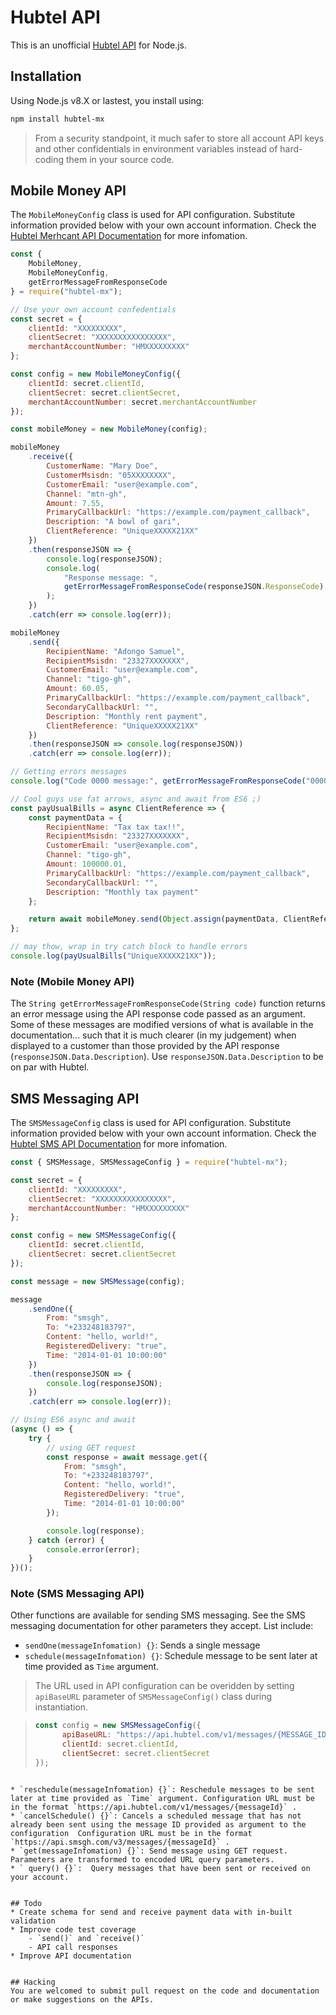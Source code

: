 # Hubtel API
This is an unofficial [Hubtel API](https://hubtel.com) for Node.js.

## Installation
Using Node.js v8.X or lastest, you install using:

```sh
npm install hubtel-mx
```

> From a security standpoint, it much safer to store all account API keys and other confidentials in environment variables instead of hard-coding them in your source code.

## Mobile Money API
The `MobileMoneyConfig` class is used for API configuration. Substitute information provided below with your own account information. Check the [Hubtel Merhcant API Documentation](https://developers.hubtel.com/documentations/merchant-account-api) for more infomation.

```js
const {
    MobileMoney,
    MobileMoneyConfig,
    getErrorMessageFromResponseCode
} = require("hubtel-mx");

// Use your own account confedentials
const secret = {
    clientId: "XXXXXXXXX",
    clientSecret: "XXXXXXXXXXXXXXXX",
    merchantAccountNumber: "HMXXXXXXXXX"
};

const config = new MobileMoneyConfig({
    clientId: secret.clientId,
    clientSecret: secret.clientSecret,
    merchantAccountNumber: secret.merchantAccountNumber
});

const mobileMoney = new MobileMoney(config);

mobileMoney
    .receive({
        CustomerName: "Mary Doe",
        CustomerMsisdn: "05XXXXXXXX",
        CustomerEmail: "user@example.com",
        Channel: "mtn-gh",
        Amount: 7.55,
        PrimaryCallbackUrl: "https://example.com/payment_callback",
        Description: "A bowl of gari",
        ClientReference: "UniqueXXXXX21XX"
    })
    .then(responseJSON => {
        console.log(responseJSON);
        console.log(
            "Response message: ",
            getErrorMessageFromResponseCode(responseJSON.ResponseCode)
        );
    })
    .catch(err => console.log(err));

mobileMoney
    .send({
        RecipientName: "Adongo Samuel",
        RecipientMsisdn: "23327XXXXXXX",
        CustomerEmail: "user@example.com",
        Channel: "tigo-gh",
        Amount: 60.05,
        PrimaryCallbackUrl: "https://example.com/payment_callback",
        SecondaryCallbackUrl: "",
        Description: "Monthly rent payment",
        ClientReference: "UniqueXXXXX21XX"
    })
    .then(responseJSON => console.log(responseJSON))
    .catch(err => console.log(err));

// Getting errors messages
console.log("Code 0000 message:", getErrorMessageFromResponseCode("0000"));

// Cool guys use fat arrows, async and await from ES6 ;)
const payUsualBills = async ClientReference => {
    const paymentData = {
        RecipientName: "Tax tax tax!!",
        RecipientMsisdn: "23327XXXXXXX",
        CustomerEmail: "user@example.com",
        Channel: "tigo-gh",
        Amount: 100000.01,
        PrimaryCallbackUrl: "https://example.com/payment_callback",
        SecondaryCallbackUrl: "",
        Description: "Monthly tax payment"
    };

    return await mobileMoney.send(Object.assign(paymentData, ClientReference)); // object destructuring in future
};

// may thow, wrap in try catch block to handle errors
console.log(payUsualBills("UniqueXXXXX21XX"));
```

### Note (Mobile Money API)
The `String getErrorMessageFromResponseCode(String code)` function returns an error message using the API response code passed as an argument. Some of these messages are modified versions of what is available in the documentation... such that it is much clearer (in my judgement) when displayed to a customer than those provided by the API response (`responseJSON.Data.Description`). Use `responseJSON.Data.Description` to be on par with Hubtel.


## SMS Messaging API
The `SMSMessageConfig` class is used for API configuration. Substitute information provided below with your own account information. Check the [Hubtel SMS API Documentation](https://developers.hubtel.com/documentations/sendmessage) for more infomation.

```js
const { SMSMessage, SMSMessageConfig } = require("hubtel-mx");

const secret = {
    clientId: "XXXXXXXXX",
    clientSecret: "XXXXXXXXXXXXXXXX",
    merchantAccountNumber: "HMXXXXXXXXX"
};

const config = new SMSMessageConfig({
    clientId: secret.clientId,
    clientSecret: secret.clientSecret
});

const message = new SMSMessage(config);

message
    .sendOne({
        From: "smsgh",
        To: "+233248183797",
        Content: "hello, world!",
        RegisteredDelivery: "true",
        Time: "2014-01-01 10:00:00"
    })
    .then(responseJSON => {
        console.log(responseJSON);
    })
    .catch(err => console.log(err));

// Using ES6 async and await
(async () => {
    try {
        // using GET request
        const response = await message.get({
            From: "smsgh",
            To: "+233248183797",
            Content: "hello, world!",
            RegisteredDelivery: "true",
            Time: "2014-01-01 10:00:00"
        });

        console.log(response);
    } catch (error) {
        console.error(error);
    }
})();
```

### Note (SMS Messaging API)
Other functions are available for sending SMS messaging. See the SMS messaging documentation for other parameters they accept.  List include:

* `sendOne(messageInfomation) {}`: Sends a single message
* `schedule(messageInfomation) {}`: Schedule message to be sent later at time provided as `Time` argument.

> The URL used in API configuration can be overidden by setting `apiBaseURL` parameter of `SMSMessageConfig()` class during instantiation.

> ```js
> const config = new SMSMessageConfig({
>       apiBaseURL: "https://api.hubtel.com/v1/messages/{MESSAGE_ID}",
>       clientId: secret.clientId,
>       clientSecret: secret.clientSecret
> });
```

* `reschedule(messageInfomation) {}`: Reschedule messages to be sent later at time provided as `Time` argument. Configuration URL must be in the format `https://api.hubtel.com/v1/messages/{messageId}` .
* `cancelSchedule() {}`: Cancels a scheduled message that has not already been sent using the message ID provided as argument to the configuration  Configuration URL must be in the format `https://api.smsgh.com/v3/messages/{messageId}` .
* `get(messageInfomation) {}`: Send message using GET request. Parameters are transformed to encoded URL query parameters.
* ` query() {}`:  Query messages that have been sent or received on your account.


## Todo
* Create schema for send and receive payment data with in-built validation
* Improve code test coverage
    - `send()` and `receive()`
    - API call responses
* Improve API documentation


## Hacking
You are welcomed to submit pull request on the code and documentation or make suggestions on the APIs.
